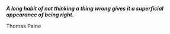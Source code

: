 _**A long habit of not thinking a thing wrong gives it a superficial appearance of being right.**_

Thomas Paine
